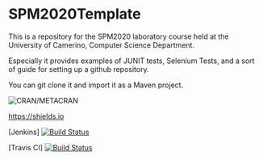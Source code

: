 # SPM2020Template

This is a repository for the SPM2020 laboratory course held at the University of Camerino, Computer Science Department.

Especially it provides examples of JUNIT tests, Selenium Tests, and a sort of guide for setting up a github repository.

You can git clone it and import it as a Maven project.

![CRAN/METACRAN](https://img.shields.io/cran/l/devtools.svg)

https://shields.io

[Jenkins]
[![Build Status](http://apromore.unicam.it:8080/jenkins/buildStatus/icon?job=spmProject2020)](http://apromore.unicam.it:8080/jenkins/job/spmProject2020/)

[Travis CI]
[![Build Status](https://travis-ci.org/FabrizioFornari/SPM2020Template.svg?branch=main)](https://travis-ci.org/FabrizioFornari/SPM2020Template)

